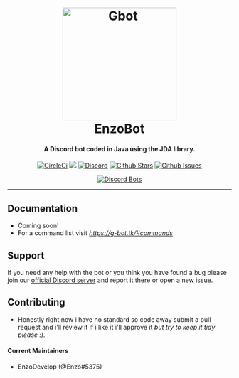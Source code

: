 <h1 align="center">
    <a href="https://discord.gg/f43DKbA"><img src="https://g-sc.tk/u/Gravity-05:17:10PM.png" width="256px" alt="Gbot"></a>
  <br>
    EnzoBot
  <br>
 </h1>
<h4 align="center">A Discord bot coded in Java using the JDA library.</h4>
  <p align="center">
    <a href="https://circleci.com/gh/EnzoDevelop/EnzoBot" target="_blank"><img src="https://circleci.com/gh/EnzoDevelop/EnzoBot/tree/master.svg?style=shield" alt="CircleCi"></a>
    <a href="https://www.codacy.com/app/EnzoDevelop/EnzoBot?utm_source=github.com&amp;utm_medium=referral&amp;utm_content=EnzoDevelop/EnziBot&amp;utm_campaign=Badge_Grade" target="_blank"><img src="https://api.codacy.com/project/badge/Grade/b8c919e9ca57432f95b19811fec8f76d"></a>
      <a href="https://discord.gg/f43DKbA" target="_blank"><img src="https://discordapp.com/api/guilds/367273834128080898/embed.png" alt="Discord"></a>
    <a href="https://github.com/EnzoDevelop/EnzoBot/blob/master" target="_blank"><img src="https://img.shields.io/github/stars/EnzoDevelop/EnzoBot.svg?style=social&label=Star" alt="Github Stars"></a>
    <a href="https://github.com/EnzoDevelop/EnzoBot/issues" target="_blank"><img src="https://img.shields.io/github/issues-raw/EnzoDevelop/EnzoBot.svg?style=flat-square)" alt="Github Issues"></a>
  </p>
  <p align="center">
    <a href="https://discordbots.org/bot/391558265265192961">
          <img src="https://discordbots.org/api/widget/391558265265192961.svg" alt="Discord Bots" />
        </a>
  </p>
  
-------------------

## Documentation
* Coming soon!
* For a command list visit *https://g-bot.tk/#commands*

## Support

If you need any help with the bot or you think you have found a bug please join our [official Discord server](https://discord.gg/f43DKbA) and report it there or open a new issue.

## Contributing 
* Honestly right now i have no standard so code away submit a pull request and i'll review it if i like it i'll approve it
*but try to keep it tidy please :).*

#### **Current Maintainers**

* EnzoDevelop (@Enzo#5375) 
